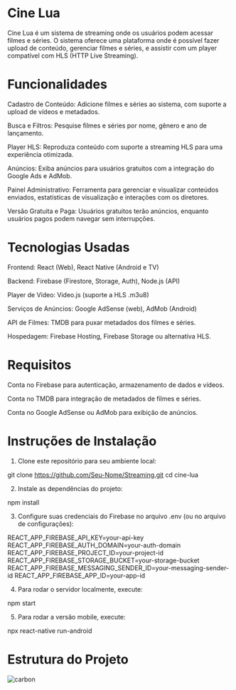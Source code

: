 # Cine Lua

Cine Lua é um sistema de streaming onde os usuários podem acessar filmes e séries. O sistema oferece uma plataforma onde é possível fazer upload de conteúdo, gerenciar filmes e séries, e assistir com um player compatível com HLS (HTTP Live Streaming).

# Funcionalidades

Cadastro de Conteúdo: Adicione filmes e séries ao sistema, com suporte a upload de vídeos e metadados.

Busca e Filtros: Pesquise filmes e séries por nome, gênero e ano de lançamento.

Player HLS: Reproduza conteúdo com suporte a streaming HLS para uma experiência otimizada.

Anúncios: Exiba anúncios para usuários gratuitos com a integração do Google Ads e AdMob.

Painel Administrativo: Ferramenta para gerenciar e visualizar conteúdos enviados, estatísticas de visualização e interações com os diretores.

Versão Gratuita e Paga: Usuários gratuitos terão anúncios, enquanto usuários pagos podem navegar sem interrupções.


# Tecnologias Usadas

Frontend: React (Web), React Native (Android e TV)

Backend: Firebase (Firestore, Storage, Auth), Node.js (API)

Player de Vídeo: Video.js (suporte a HLS .m3u8)

Serviços de Anúncios: Google AdSense (web), AdMob (Android)

API de Filmes: TMDB para puxar metadados dos filmes e séries.

Hospedagem: Firebase Hosting, Firebase Storage ou alternativa HLS.


# Requisitos

Conta no Firebase para autenticação, armazenamento de dados e vídeos.

Conta no TMDB para integração de metadados de filmes e séries.

Conta no Google AdSense ou AdMob para exibição de anúncios.


# Instruções de Instalação

1. Clone este repositório para seu ambiente local:

git clone https://github.com/Seu-Nome/Streaming.git
cd cine-lua


2. Instale as dependências do projeto:

npm install


3. Configure suas credenciais do Firebase no arquivo .env (ou no arquivo de configurações):

REACT_APP_FIREBASE_API_KEY=your-api-key
REACT_APP_FIREBASE_AUTH_DOMAIN=your-auth-domain
REACT_APP_FIREBASE_PROJECT_ID=your-project-id
REACT_APP_FIREBASE_STORAGE_BUCKET=your-storage-bucket
REACT_APP_FIREBASE_MESSAGING_SENDER_ID=your-messaging-sender-id
REACT_APP_FIREBASE_APP_ID=your-app-id


4. Para rodar o servidor localmente, execute:

npm start


5. Para rodar a versão mobile, execute:

npx react-native run-android



# Estrutura do Projeto

<img src="https://i.ibb.co/PGkPZnTq/carbon.png" alt="carbon" border="0"></img>



